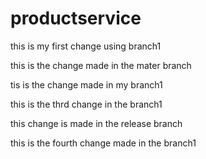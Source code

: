 # productservice

this is my first change using branch1

this is the change made in the mater branch

tis is the change made in my branch1

this is the thrd change in the branch1


this change is made in the release branch

this is the fourth change made in the branch1


